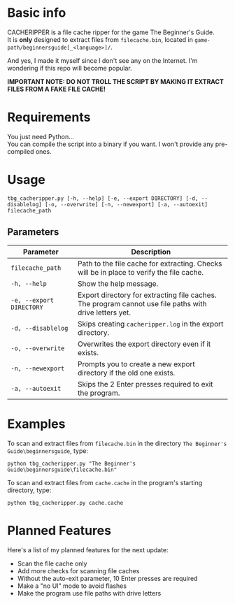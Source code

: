 # Basic info
CACHERIPPER is a file cache ripper for the game The Beginner's Guide.  
It is **only** designed to extract files from `filecache.bin`, located in `game-path/beginnersguide[_<language>]/`.

And yes, I made it myself since I don't see any on the Internet. I'm wondering if this repo will become popular.

**IMPORTANT NOTE: DO NOT TROLL THE SCRIPT BY MAKING IT EXTRACT FILES FROM A FAKE FILE CACHE!**

# Requirements
You just need Python...  
You can compile the script into a binary if you want. I won't provide any pre-compiled ones.

# Usage
```
tbg_cacheripper.py [-h, --help] [-e, --export DIRECTORY] [-d, --disablelog] [-o, --overwrite] [-n, --newexport] [-a, --autoexit] filecache_path
```
## Parameters
| Parameter | Description |
|--|--|
| `filecache_path` | Path to the file cache for extracting. Checks will be in place to verify the file cache. |
| `-h, --help` | Show the help message. |
| `-e, --export DIRECTORY` | Export directory for extracting file caches. The program cannot use file paths with drive letters yet. |
| `-d, --disablelog` | Skips creating `cacheripper.log` in the export directory. |
| `-o, --overwrite` | Overwrites the export directory even if it exists. |
| `-n, --newexport` | Prompts you to create a new export directory if the old one exists. |
| `-a, --autoexit` | Skips the 2 Enter presses required to exit the program. |

# Examples
To scan and extract files from `filecache.bin` in the directory `The Beginner's Guide\beginnersguide`, type:
```
python tbg_cacheripper.py "The Beginner's Guide\beginnersguide\filecache.bin"
```

To scan and extract files from `cache.cache` in the program's starting directory, type:
```
python tbg_cacheripper.py cache.cache
```

# Planned Features
Here's a list of my planned features for the next update:
- Scan the file cache only
- Add more checks for scanning file caches
- Without the auto-exit parameter, 10 Enter presses are required
- Make a "no UI" mode to avoid flashes
- Make the program use file paths with drive letters
